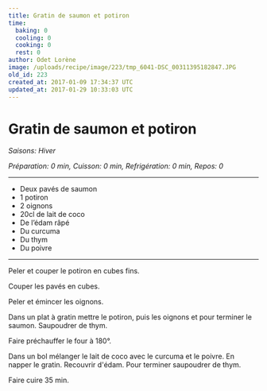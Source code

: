 ```yaml
---
title: Gratin de saumon et potiron
time:
  baking: 0
  cooling: 0
  cooking: 0
  rest: 0
author: Odet Lorène
image: /uploads/recipe/image/223/tmp_6041-DSC_00311395182847.JPG
old_id: 223
created_at: 2017-01-09 17:34:37 UTC
updated_at: 2017-01-29 10:33:03 UTC
---
```


# Gratin de saumon et potiron

_Saisons: Hiver_

_Préparation: 0 min, Cuisson: 0 min, Refrigération: 0 min, Repos: 0_

---

- Deux pavés de saumon
- 1 potiron
- 2 oignons
- 20cl de lait de coco
- De l’édam râpé
- Du curcuma
- Du thym
- Du poivre

---

Peler et couper le potiron en cubes fins.

Couper les pavés en cubes.

Peler et émincer les oignons.

Dans un plat à gratin mettre le potiron, puis les oignons et pour terminer le saumon. Saupoudrer de thym.

Faire préchauffer le four à 180°.

Dans un bol mélanger le lait de coco avec le curcuma et le poivre. En napper le gratin. Recouvrir d'édam. Pour terminer saupoudrer de thym.

Faire cuire 35 min.

